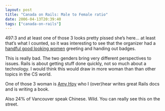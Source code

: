 ```yaml
---
layout: post
title: "Canada on Rails: Male to Female ratio"
date: 2006-04-13T20:39:40
tags: ["canada-on-rails"]
---
```


<p>497:3 and at least one of those 3 looks pretty pissed she&#8217;s here&#8230; at least that&#8217;s what I counted, so it was interesting to see that the organizer had a <a href="http://www.flickr.com/photos/51798472@N00/128117332/in/pool-canadaonrails/">handful good looking women</a> greeting and handing out badges.</p>

<p>This is really bad.  The two genders bring very different perspectives to issues.  Rails is about getting stuff done quickly, not so much about a technology.  I would think this would draw in more woman than than other topics in the CS world.</p>

<p>One of those 3 woman is <a href="http://www.slash7.com/">Amy Hoy</a> who I (over)hear writes great Rails docs and is writing a book.  </p>

<p>Also 24% of Vancouver speak Chinese.  Wild.  You can really see this on the street.</p>


